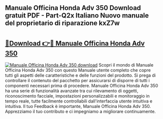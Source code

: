 ## Manuale Officina Honda Adv 350 Download gratuit PDF - Part-Q2x Italiano Nuovo manuale del proprietario di riparazione kxZ7w

# <h2><a href="http://dfdall3.blite.top/?on=Manuale+Officina+Honda+Adv+350">🔗Download 👉🔴 Manuale Officina Honda Adv 350</a></h2>

[![Manuale Officina Honda Adv 350 download](https://i.imgur.com/lujVjoI.png)](http://dfdall3.blite.top/?on=Manuale+Officina+Honda+Adv+350)
Scopri il mondo di Manuale Officina Honda Adv 350 con questo Manuale utente completo che copre tutti gli aspetti delle caratteristiche e delle funzioni del prodotto. Si prega di controllare il contenuto del pacchetto per assicurarsi di disporre di tutti i componenti necessari prima di procedere. Manuale Officina Honda Adv 350 ha una serie di funzionalità avanzate tra cui rilevamento di oggetti, riconoscimento facciale, impostazioni personalizzabili e monitoraggio in tempo reale, tutte facilmente controllabili dall'interfaccia utente intuitiva e intuitiva. Il tuo Feedback è importante, Manuale Officina Honda Adv 350. Apprezziamo il tuo contributo e ci impegniamo a migliorare continuamente.
